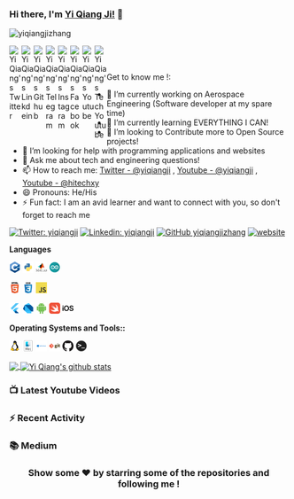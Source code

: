 ### Hi there, I'm [Yi Qiang Ji!](https://yiqiangji.com) 👋

<p align="left"> <img src="https://komarev.com/ghpvc/?username=yiqiangjizhang&label=Views&color=blue&style=plastic" alt="yiqiangjizhang" /> </p>

<a href="https://twitter.com/yiqiangji">
  <img align="left" alt="Yi Qiang's Twitter" width="22px" src="https://cdn.jsdelivr.net/npm/simple-icons@v3/icons/twitter.svg" />
</a>
<a href="https://www.linkedin.com/in/yi-qiang-ji-zhang-157410148/">
  <img align="left" alt="Yi Qiang's Linkdein" width="22px" src="https://cdn.jsdelivr.net/npm/simple-icons@v3/icons/linkedin.svg" />
</a>
<a href="https://github.com/yqiangjizhang">
  <img align="left" alt="Yi Qiang's Github" width="22px" src="https://cdn.jsdelivr.net/npm/simple-icons@v3/icons/github.svg" />
</a>
<a href="https://t.me/yiqiangji">
  <img align="left" alt="Yi Qiang's Telegram" width="22px" src="https://cdn.jsdelivr.net/npm/simple-icons@v3/icons/telegram.svg" />
</a>
<a href="https://instagram.com/yiqiangji/">
  <img align="left" alt="Yi Qiang's Instagram" width="22px" src="https://cdn.jsdelivr.net/npm/simple-icons@v3/icons/instagram.svg" />
</a>
<a href="https://www.facebook.com/yiqiang.ji">
  <img align="left" alt="Yi Qiang's Facebook" width="22px" src="https://cdn.jsdelivr.net/npm/simple-icons@v3/icons/facebook.svg" />
</a>
<a href="https://www.youtube.com/channel/UClLY8hvX7CLnGcq8tjQmIFw">
  <img align="left" alt="Yi Qiang's Youtube" width="22px" src="https://cdn.jsdelivr.net/npm/simple-icons@v3/icons/youtube.svg" />
</a>
<a href="https://www.youtube.com/hitechxy">
  <img align="left" alt="Yi Qiang's Tech Youtube" width="22px" src="https://cdn.jsdelivr.net/npm/simple-icons@v3/icons/youtube.svg" />
</a>

<br/>
<br/>

Get to know me !:

- 🔭 I’m currently working on Aerospace Engineering (Software developer at my spare time)
- 🌱 I’m currently learning EVERYTHING I CAN!
- 👯 I’m looking to Contribute more to Open Source projects!
- 🤔 I’m looking for help with programming applications and websites
- 💬 Ask me about tech and engineering questions!
- 📫 How to reach me: [Twitter - @yiqiangji](https://twitter.com/yiqiangji) , [Youtube - @yiqiangji](https://www.youtube.com/channel/UClLY8hvX7CLnGcq8tjQmIFw) , [Youtube - @hitechxy](https://www.youtube.com/hitechxy)
- 😄 Pronouns: He/His
- ⚡ Fun fact: I am an avid learner and want to connect with you, so don't forget to reach me

[![Twitter: yiqiangji](https://img.shields.io/twitter/follow/yiqiangji?style=social)](https://twitter.com/yiqiangji)
[![Linkedin: yiqiangji](https://img.shields.io/badge/-yiqiangji-blue?style=flat-square&logo=Linkedin&logoColor=white&link=https://www.linkedin.com/in/yi-qiang-ji-zhang-157410148/)](https://www.linkedin.com/in/yi-qiang-ji-zhang-157410148/)
[![GitHub yiqiangjizhang](https://img.shields.io/github/followers/yiqiangjizhang?label=follow&style=social)](https://github.com/yiqiangjizhang)
[![website](https://img.shields.io/badge/PortfolioWebsite-yiqiangji.com-2648ff?style=flat-square&logo=google-chrome)](https://yiqiangji.com/)

**Languages**

<code><img height="20" src="https://raw.githubusercontent.com/github/explore/80688e429a7d4ef2fca1e82350fe8e3517d3494d/topics/cpp/cpp.png"></code>
<code><img height="20" src="https://raw.githubusercontent.com/github/explore/80688e429a7d4ef2fca1e82350fe8e3517d3494d/topics/python/python.png"></code>
<code><img height="20" src="https://raw.githubusercontent.com/github/explore/80688e429a7d4ef2fca1e82350fe8e3517d3494d/topics/matlab/matlab.png"></code>
<code><img height="20" src="https://raw.githubusercontent.com/github/explore/80688e429a7d4ef2fca1e82350fe8e3517d3494d/topics/arduino/arduino.png"></code>

<code><img height="20" src="https://raw.githubusercontent.com/github/explore/80688e429a7d4ef2fca1e82350fe8e3517d3494d/topics/html/html.png"></code>
<code><img height="20" src="https://raw.githubusercontent.com/github/explore/80688e429a7d4ef2fca1e82350fe8e3517d3494d/topics/css/css.png"></code>
<code><img height="20" src="https://raw.githubusercontent.com/github/explore/80688e429a7d4ef2fca1e82350fe8e3517d3494d/topics/javascript/javascript.png"></code>

<code><img height="20" src="https://raw.githubusercontent.com/github/explore/80688e429a7d4ef2fca1e82350fe8e3517d3494d/topics/flutter/flutter.png"></code>
<code><img height="20" src="https://raw.githubusercontent.com/github/explore/80688e429a7d4ef2fca1e82350fe8e3517d3494d/topics/dart/dart.png"></code>
<code><img height="20" src="https://raw.githubusercontent.com/github/explore/80688e429a7d4ef2fca1e82350fe8e3517d3494d/topics/android/android.png"></code>
<code><img height="20" src="https://raw.githubusercontent.com/github/explore/80688e429a7d4ef2fca1e82350fe8e3517d3494d/topics/swift/swift.png"></code>
<code><img height="20" src="https://raw.githubusercontent.com/github/explore/80688e429a7d4ef2fca1e82350fe8e3517d3494d/topics/ios/ios.png"></code>

**Operating Systems and Tools::**

<code><img height="20" src="https://raw.githubusercontent.com/github/explore/80688e429a7d4ef2fca1e82350fe8e3517d3494d/topics/linux/linux.png"></code>
<code><img height="20" src="https://raw.githubusercontent.com/github/explore/80688e429a7d4ef2fca1e82350fe8e3517d3494d/topics/macos/macos.png"></code>
<code><img height="20" src="https://raw.githubusercontent.com/github/explore/80688e429a7d4ef2fca1e82350fe8e3517d3494d/topics/windows/windows.png"></code>
<code><img height="20" src="https://raw.githubusercontent.com/github/explore/80688e429a7d4ef2fca1e82350fe8e3517d3494d/topics/git/git.png"></code>
<code><img height="20" src="https://raw.githubusercontent.com/github/explore/78df643247d429f6cc873026c0622819ad797942/topics/github/github.png"></code>
<code><img height="20" src="https://raw.githubusercontent.com/github/explore/80688e429a7d4ef2fca1e82350fe8e3517d3494d/topics/terminal/terminal.png"></code>

<a href="https://github.com/yiqiangjizhang">
  <img align="center" src="https://github-readme-stats.vercel.app/api/top-langs/?username=yiqiangjizhang&theme=light&hide_langs_below=1" />
</a>
<a href="https://github.com/yiqiangjizhang">
 <img align="center" src="https://github-readme-stats.vercel.app/api?username=yiqiangjizhang&show_icons=true&theme=light&line_height=27" alt="Yi Qiang's github stats"/>
</a>

### 📺 Latest Youtube Videos

<!-- YOUTUBE:START -->
<!-- YOUTUBE:END -->

### ⚡ Recent Activity

<!--GITHUB:activity-->
<!--GITHUB:activity-->

### 📚 Medium

<!-- MEDIUM:START -->
<!-- MEDIUM:START -->

<div align="center">
  
### Show some ❤️ by starring some of the repositories and following me !

</div>
